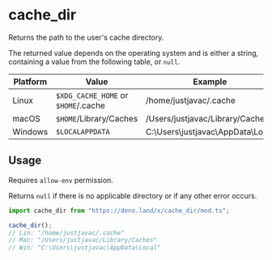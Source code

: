 # cache_dir

Returns the path to the user's cache directory.

The returned value depends on the operating system and is either a string,
containing a value from the following table, or `null`.

| Platform | Value                               | Example                          |
| -------- | ----------------------------------- | -------------------------------- |
| Linux    | `$XDG_CACHE_HOME` or `$HOME`/.cache | /home/justjavac/.cache           |
| macOS    | `$HOME`/Library/Caches              | /Users/justjavac/Library/Caches  |
| Windows  | `$LOCALAPPDATA`                     | C:\Users\justjavac\AppData\Local |

## Usage

Requires `allow-env` permission.

Returns `null` if there is no applicable directory or if any other error occurs.

```ts
import cache_dir from "https://deno.land/x/cache_dir/mod.ts";

cache_dir();
// Lin: "/home/justjavac/.cache"
// Mac: "/Users/justjavac/Library/Caches"
// Win: "C:\Users\justjavac\AppData\Local"
```
